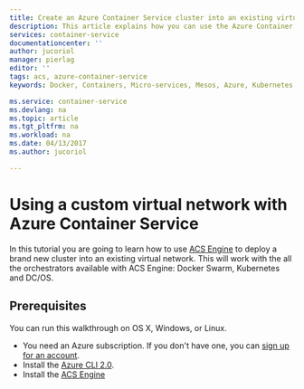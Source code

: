 ```yaml
---
title: Create an Azure Container Service cluster into an existing virtual network | Microsoft Docs
description: This article explains how you can use the Azure Container Service Engine to deploy a brand new cluster into an existing virtual network
services: container-service
documentationcenter: ''
author: jucoriol
manager: pierlag
editor: ''
tags: acs, azure-container-service
keywords: Docker, Containers, Micro-services, Mesos, Azure, Kubernetes, Swarm, Network

ms.service: container-service
ms.devlang: na
ms.topic: article
ms.tgt_pltfrm: na
ms.workload: na
ms.date: 04/13/2017
ms.author: jucoriol

---
```


# Using a custom virtual network with Azure Container Service 
In this tutorial you are going to learn how to use [ACS Engine](https://github.com/Azure/acs-engine) to deploy a brand new cluster into an existing virtual network. This will work with the all the orchestrators available with ACS Engine: Docker Swarm, Kubernetes and DC/OS.

## Prerequisites
You can run this walkthrough on OS X, Windows, or Linux.
- You need an Azure subscription. If you don't have one, you can [sign up for an account](https://azure.microsoft.com/).
- Install the [Azure CLI 2.0](/cli/azure/install-az-cli2).
- Install the [ACS Engine](https://github.com/Azure/acs-engine/blob/master/docs/acsengine.md)

